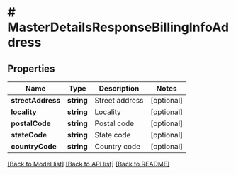 # # MasterDetailsResponseBillingInfoAddress

## Properties

Name | Type | Description | Notes
------------ | ------------- | ------------- | -------------
**streetAddress** | **string** | Street address | [optional]
**locality** | **string** | Locality | [optional]
**postalCode** | **string** | Postal code | [optional]
**stateCode** | **string** | State code | [optional]
**countryCode** | **string** | Country code | [optional]

[[Back to Model list]](../../README.md#models) [[Back to API list]](../../README.md#endpoints) [[Back to README]](../../README.md)
